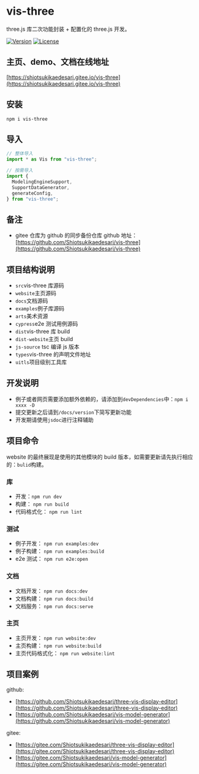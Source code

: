 # vis-three

three.js 库二次功能封装 + 配置化的 three.js 开发。

<p>
  <a href="https://www.npmjs.com/package/vis-three"><img src="https://img.shields.io/badge/Version-0.2.0-{}" alt="Version"></a>
  <a href="https://www.npmjs.com/package/vis-three"><img src="https://img.shields.io/badge/License-MPL2.0-{}" alt="License"></a>
</p>

## 主页、demo、文档在线地址

[https://shiotsukikaedesari.gitee.io/vis-three](https://shiotsukikaedesari.gitee.io/vis-three)

## 安装

```
npm i vis-three
```

## 导入

```js
// 整体导入
import * as Vis from "vis-three";

// 按需导入
import {
  ModelingEngineSupport,
  SupportDataGenerator,
  generateConfig,
} from "vis-three";
```

## 备注

- gitee 仓库为 github 的同步备份仓库
  github 地址：[https://github.com/Shiotsukikaedesari/vis-three](https://github.com/Shiotsukikaedesari/vis-three)

## 项目结构说明

- `src`vis-three 库源码
- `website`主页源码
- `docs`文档源码
- `examples`例子库源码
- `arts`美术资源
- `cypress`e2e 测试用例源码
- `dist`vis-three 库 build
- `dist-website`主页 build
- `js-source` tsc 编译 js 版本
- `types`vis-three 的声明文件地址
- `uitls`项目级别工具库

## 开发说明

- 例子或者网页需要添加额外依赖的，请添加到`devDependencies`中：`npm i xxxx -D`
- 提交更新之后请到`/docs/version`下简写更新功能
- 开发期请使用`jsdoc`进行注释辅助

## 项目命令

website 的最终展现是使用的其他模块的 build 版本，如需要更新请先执行相应的：`bulid`构建。

### 库

- 开发：`npm run dev`
- 构建： `npm run build`
- 代码格式化： `npm run lint`

### 测试

- 例子开发： `npm run examples:dev`
- 例子构建： `npm run examples:build`
- e2e 测试： `npm run e2e:open`

### 文档

- 文档开发： `npm run docs:dev`
- 文档构建： `npm run docs:build`
- 文档服务： `npm run docs:serve`

### 主页

- 主页开发： `npm run website:dev`
- 主页构建： `npm run website:build`
- 主页代码格式化： `npm run website:lint`

## 项目案例

github:

- [https://github.com/Shiotsukikaedesari/three-vis-display-editor](https://github.com/Shiotsukikaedesari/three-vis-display-editor)
- [https://github.com/Shiotsukikaedesari/vis-model-generator](https://github.com/Shiotsukikaedesari/vis-model-generator)

gitee:

- [https://gitee.com/Shiotsukikaedesari/three-vis-display-editor](https://gitee.com/Shiotsukikaedesari/three-vis-display-editor)
- [https://gitee.com/Shiotsukikaedesari/vis-model-generator](https://gitee.com/Shiotsukikaedesari/vis-model-generator)
